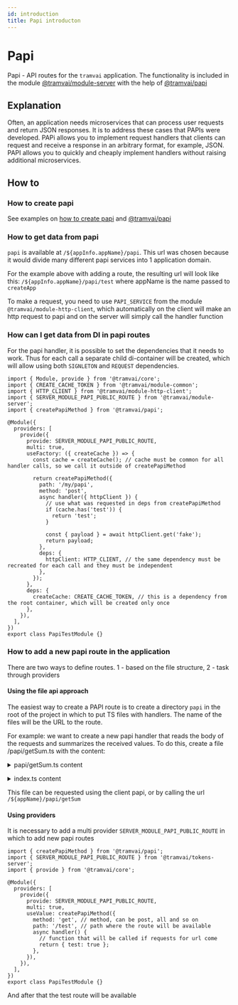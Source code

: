 ```yaml
---
id: introduction
title: Papi introducton
---
```


# Papi

Papi - API routes for the `tramvai` application. The functionality is included in the module [@tramvai/module-server](references/modules/server.md) with the help of [@tramvai/papi](references/tramvai/papi.md)

## Explanation

Often, an application needs microservices that can process user requests and return JSON responses. It is to address these cases that PAPIs were developed. PAPi allows you to implement request handlers that clients can request and receive a response in an arbitrary format, for example, JSON. PAPI allows you to quickly and cheaply implement handlers without raising additional microservices.

## How to

### How to create papi

See examples on [how to create papi](how-to/how-create-papi.md) and [@tramvai/papi](references/tramvai/papi.md)

### How to get data from papi

`papi` is available at `/${appInfo.appName}/papi`. This url was chosen because it would divide many different papi services into 1 application domain.

For the example above with adding a route, the resulting url will look like this: `/${appInfo.appName}/papi/test` where appName is the name passed to `createApp`

To make a request, you need to use `PAPI_SERVICE` from the module `@tramvai/module-http-client`, which automatically on the client will make an http request to papi and on the server will simply call the handler function

### How can I get data from DI in papi routes

For the papi handler, it is possible to set the dependencies that it needs to work. Thus for each call a separate child di-container will be created, which will allow using both `SIGNLETON` and `REQUEST` dependencies.

```tsx
import { Module, provide } from '@tramvai/core';
import { CREATE_CACHE_TOKEN } from '@tramvai/module-common';
import { HTTP_CLIENT } from '@tramvai/module-http-client';
import { SERVER_MODULE_PAPI_PUBLIC_ROUTE } from '@tramvai/module-server';
import { createPapiMethod } from '@tramvai/papi';

@Module({
  providers: [
    provide({
      provide: SERVER_MODULE_PAPI_PUBLIC_ROUTE,
      multi: true,
      useFactory: ({ createCache }) => {
        const cache = createCache(); // cache must be common for all handler calls, so we call it outside of createPapiMethod

        return createPapiMethod({
          path: '/my/papi',
          method: 'post',
          async handler({ httpClient }) {
            // use what was requested in deps from createPapiMethod
            if (cache.has('test')) {
              return 'test';
            }

            const { payload } = await httpClient.get('fake');
            return payload;
          },
          deps: {
            httpClient: HTTP_CLIENT, // the same dependency must be recreated for each call and they must be independent
          },
        });
      },
      deps: {
        createCache: CREATE_CACHE_TOKEN, // this is a dependency from the root container, which will be created only once
      },
    }),
  ],
})
export class PapiTestModule {}
```

### How to add a new papi route in the application

There are two ways to define routes. 1 - based on the file structure, 2 - task through providers

#### Using the file api approach

The easiest way to create a PAPI route is to create a directory `papi` in the root of the project in which to put TS files with handlers. The name of the files will be the URL to the route.

For example: we want to create a new papi handler that reads the body of the requests and summarizes the received values. To do this, create a file /papi/getSum.ts with the content:

<p>
<details>
<summary>papi/getSum.ts content</summary>

@inline ../../../examples/how-to/server-add-file-api/papi/getSum.ts

</details>
</p>

<p>
<details>
<summary>index.ts content</summary>

@inline ../../../examples/how-to/server-add-file-api/index.ts

</details>
</p>

This file can be requested using the client papi, or by calling the url `/${appName}/papi/getSum`

#### Using providers

It is necessary to add a multi provider `SERVER_MODULE_PAPI_PUBLIC_ROUTE` in which to add new papi routes

```tsx
import { createPapiMethod } from '@tramvai/papi';
import { SERVER_MODULE_PAPI_PUBLIC_ROUTE } from '@tramvai/tokens-server';
import { provide } from '@tramvai/core';

@Module({
  providers: [
    provide({
      provide: SERVER_MODULE_PAPI_PUBLIC_ROUTE,
      multi: true,
      useValue: createPapiMethod({
        method: 'get', // method, can be post, all and so on
        path: '/test', // path where the route will be available
        async handler() {
          // function that will be called if requests for url come
          return { test: true };
        },
      }),
    }),
  ],
})
export class PapiTestModule {}
```

And after that the test route will be available
